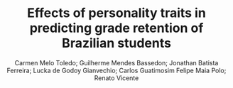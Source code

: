 ---
paperId: 20
author: Carmen Melo Toledo; Guilherme Mendes Bassedon; Jonathan Batista Ferreira; Lucka de Godoy Gianvechio; Carlos Guatimosim Felipe Maia Polo; Renato Vicente
publicationauthor: De Godoy Gianvechio, L. et al.
title: Effects of personality traits in predicting grade retention of Brazilian students
pdf: paper_20.pdf
poster: poster_20.png
pitch: https://slideslive.com/38962867/effects-of-personality-traits-in-predicting-grade-retention-of-brazilian-students?ref=account-folder-87716-folders
type: Oral
topic: Applications
category: Extended Abstract
link: https://doi.org/10.52591/lxai2021072412
conference: icml
year: 2021
tags: icml-2021
location: Virtual
---